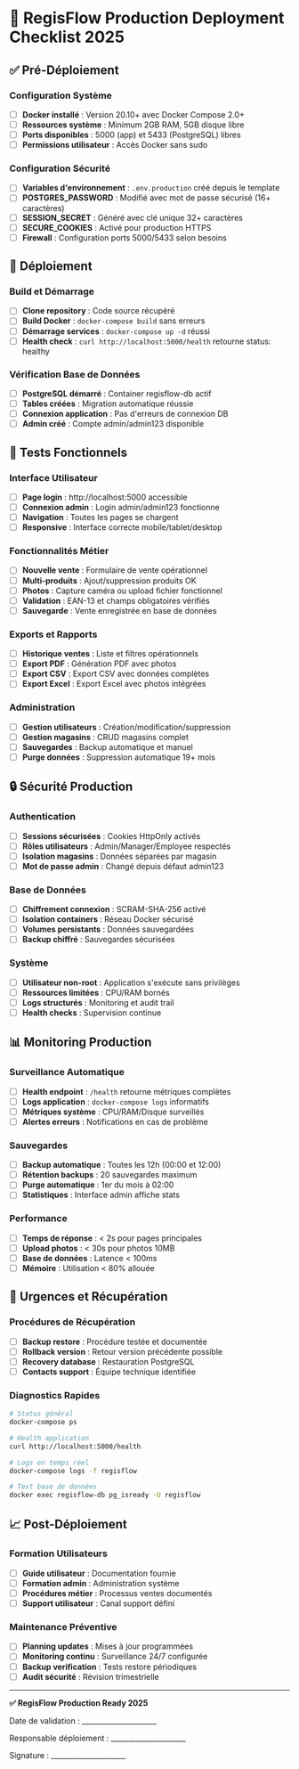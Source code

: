 # 🚀 RegisFlow Production Deployment Checklist 2025

## ✅ Pré-Déploiement

### Configuration Système
- [ ] **Docker installé** : Version 20.10+ avec Docker Compose 2.0+
- [ ] **Ressources système** : Minimum 2GB RAM, 5GB disque libre
- [ ] **Ports disponibles** : 5000 (app) et 5433 (PostgreSQL) libres
- [ ] **Permissions utilisateur** : Accès Docker sans sudo

### Configuration Sécurité
- [ ] **Variables d'environnement** : `.env.production` créé depuis le template
- [ ] **POSTGRES_PASSWORD** : Modifié avec mot de passe sécurisé (16+ caractères)
- [ ] **SESSION_SECRET** : Généré avec clé unique 32+ caractères
- [ ] **SECURE_COOKIES** : Activé pour production HTTPS
- [ ] **Firewall** : Configuration ports 5000/5433 selon besoins

## 🔧 Déploiement

### Build et Démarrage
- [ ] **Clone repository** : Code source récupéré
- [ ] **Build Docker** : `docker-compose build` sans erreurs
- [ ] **Démarrage services** : `docker-compose up -d` réussi
- [ ] **Health check** : `curl http://localhost:5000/health` retourne status: healthy

### Vérification Base de Données
- [ ] **PostgreSQL démarré** : Container regisflow-db actif
- [ ] **Tables créées** : Migration automatique réussie
- [ ] **Connexion application** : Pas d'erreurs de connexion DB
- [ ] **Admin créé** : Compte admin/admin123 disponible

## 🧪 Tests Fonctionnels

### Interface Utilisateur
- [ ] **Page login** : http://localhost:5000 accessible
- [ ] **Connexion admin** : Login admin/admin123 fonctionne
- [ ] **Navigation** : Toutes les pages se chargent
- [ ] **Responsive** : Interface correcte mobile/tablet/desktop

### Fonctionnalités Métier
- [ ] **Nouvelle vente** : Formulaire de vente opérationnel
- [ ] **Multi-produits** : Ajout/suppression produits OK
- [ ] **Photos** : Capture caméra ou upload fichier fonctionnel
- [ ] **Validation** : EAN-13 et champs obligatoires vérifiés
- [ ] **Sauvegarde** : Vente enregistrée en base de données

### Exports et Rapports
- [ ] **Historique ventes** : Liste et filtres opérationnels
- [ ] **Export PDF** : Génération PDF avec photos
- [ ] **Export CSV** : Export CSV avec données complètes
- [ ] **Export Excel** : Export Excel avec photos intégrées

### Administration
- [ ] **Gestion utilisateurs** : Création/modification/suppression
- [ ] **Gestion magasins** : CRUD magasins complet
- [ ] **Sauvegardes** : Backup automatique et manuel
- [ ] **Purge données** : Suppression automatique 19+ mois

## 🔒 Sécurité Production

### Authentication
- [ ] **Sessions sécurisées** : Cookies HttpOnly activés
- [ ] **Rôles utilisateurs** : Admin/Manager/Employee respectés
- [ ] **Isolation magasins** : Données séparées par magasin
- [ ] **Mot de passe admin** : Changé depuis défaut admin123

### Base de Données
- [ ] **Chiffrement connexion** : SCRAM-SHA-256 activé
- [ ] **Isolation containers** : Réseau Docker sécurisé
- [ ] **Volumes persistants** : Données sauvegardées
- [ ] **Backup chiffré** : Sauvegardes sécurisées

### Système
- [ ] **Utilisateur non-root** : Application s'exécute sans privilèges
- [ ] **Ressources limitées** : CPU/RAM bornés
- [ ] **Logs structurés** : Monitoring et audit trail
- [ ] **Health checks** : Supervision continue

## 📊 Monitoring Production

### Surveillance Automatique
- [ ] **Health endpoint** : `/health` retourne métriques complètes
- [ ] **Logs application** : `docker-compose logs` informatifs
- [ ] **Métriques système** : CPU/RAM/Disque surveillés
- [ ] **Alertes erreurs** : Notifications en cas de problème

### Sauvegardes
- [ ] **Backup automatique** : Toutes les 12h (00:00 et 12:00)
- [ ] **Rétention backups** : 20 sauvegardes maximum
- [ ] **Purge automatique** : 1er du mois à 02:00
- [ ] **Statistiques** : Interface admin affiche stats

### Performance
- [ ] **Temps de réponse** : < 2s pour pages principales
- [ ] **Upload photos** : < 30s pour photos 10MB
- [ ] **Base de données** : Latence < 100ms
- [ ] **Mémoire** : Utilisation < 80% allouée

## 🚨 Urgences et Récupération

### Procédures de Récupération
- [ ] **Backup restore** : Procédure testée et documentée
- [ ] **Rollback version** : Retour version précédente possible
- [ ] **Recovery database** : Restauration PostgreSQL
- [ ] **Contacts support** : Équipe technique identifiée

### Diagnostics Rapides
```bash
# Status général
docker-compose ps

# Health application
curl http://localhost:5000/health

# Logs en temps réel
docker-compose logs -f regisflow

# Test base de données
docker exec regisflow-db pg_isready -U regisflow
```

## 📈 Post-Déploiement

### Formation Utilisateurs
- [ ] **Guide utilisateur** : Documentation fournie
- [ ] **Formation admin** : Administration système
- [ ] **Procédures métier** : Processus ventes documentés
- [ ] **Support utilisateur** : Canal support défini

### Maintenance Préventive
- [ ] **Planning updates** : Mises à jour programmées
- [ ] **Monitoring continu** : Surveillance 24/7 configurée
- [ ] **Backup verification** : Tests restore périodiques
- [ ] **Audit sécurité** : Révision trimestrielle

---

**✅ RegisFlow Production Ready 2025**

Date de validation : _____________________

Responsable déploiement : _____________________

Signature : _____________________